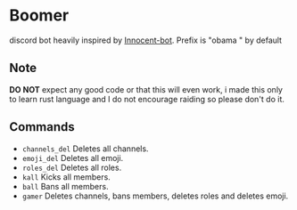 
# Boomer
discord bot heavily inspired by [Innocent-bot](https://github.com/Da532/Innocent-bot).
Prefix is "obama " by default


## Note
**DO NOT** expect any good code or that this will even work, i made this only to learn rust language and I do not encourage raiding so please don't do it.

## Commands
- `channels_del` Deletes all channels.
- `emoji_del` Deletes all emoji. 
- `roles_del` Deletes all roles.
- `kall` Kicks all members.
- `ball` Bans all members.
- `gamer` Deletes channels, bans members, deletes roles and deletes emoji.
